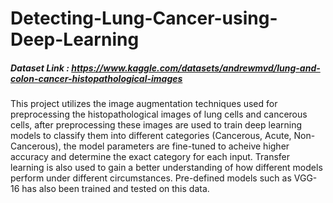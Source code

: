 # Detecting-Lung-Cancer-using-Deep-Learning
##### Dataset Link : https://www.kaggle.com/datasets/andrewmvd/lung-and-colon-cancer-histopathological-images
This project utilizes the image augmentation techniques used for preprocessing the histopathological images of lung cells and cancerous cells, after preprocessing these images are used to train deep learning models to classify them into different categories (Cancerous, Acute, Non-Cancerous), the model parameters are fine-tuned to acheive higher accuracy and determine the exact category for each input. Transfer learning is also used to gain a better understanding of how different models perform under different circumstances. Pre-defined models such as VGG-16 has also been trained and tested on this data. 

